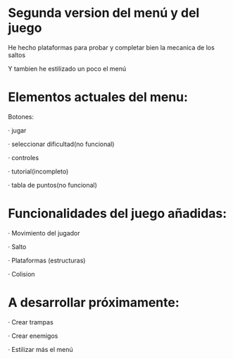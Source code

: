 # Segunda version del menú y del juego

He hecho plataformas para probar y completar bien la mecanica de los saltos 

Y tambien he estilizado un poco el menú

# Elementos actuales del menu:
Botones:

 · jugar
	
 · seleccionar dificultad(no funcional)
 
 · controles
 
 · tutorial(incompleto)
 
 · tabla de puntos(no funcional)

# Funcionalidades del juego añadidas:
 · Movimiento del jugador
 
 · Salto

 · Plataformas (estructuras)

 · Colision

# A desarrollar próximamente:
  · Crear trampas

 · Crear enemigos

 · Estilizar más el menú
